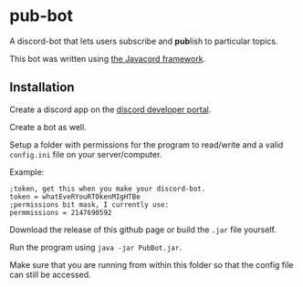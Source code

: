 # pub-bot
A discord-bot that lets users subscribe and **pub**lish to particular topics.

This bot was written using [the Javacord framework](https://github.com/Javacord/Javacord).

## Installation

Create a discord app on the [discord developer portal](https://discord.com/developers/applications).

Create a bot as well.

Setup a folder with permissions for the program to read/write and a valid `config.ini` file on your server/computer.

Example:
```
;token, get this when you make your discord-bot.
token = whatEveRYouRTOkenMIgHTBe
;permissions bit mask, I currently use:
permmissions = 2147690592
```

Download the release of this github page or build the `.jar` file yourself.

Run the program using `java -jar PubBot.jar`.

Make sure that you are running from within this folder so that the config file can still be accessed.

